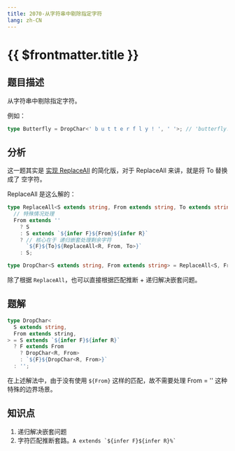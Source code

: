 ```yaml
---
title: 2070-从字符串中剔除指定字符
lang: zh-CN
---
```


# {{ $frontmatter.title }}

## 题目描述

从字符串中剔除指定字符。

例如：

```ts
type Butterfly = DropChar<' b u t t e r f l y ! ', ' '>; // 'butterfly!'
```

## 分析

这一题其实是 [实现 ReplaceAll](/medium/119-实现ReplaceAll.md) 的简化版，对于 ReplaceAll 来讲，就是将 To 替换成了 空字符。

ReplaceAll 是这么解的：

```ts
type ReplaceAll<S extends string, From extends string, To extends string> =
  // 特殊情况处理
  From extends ''
    ? S
    : S extends `${infer F}${From}${infer R}`
    ? // 核心在于 递归嵌套处理剩余字符
      `${F}${To}${ReplaceAll<R, From, To>}`
    : S;

type DropChar<S extends string, From extends string> = ReplaceAll<S, From, ''>;
```

除了根据 `ReplaceAll`，也可以直接根据匹配推断 + 递归解决嵌套问题。

## 题解

```ts
type DropChar<
  S extends string,
  From extends string,
> = S extends `${infer F}${infer R}`
  ? F extends From
    ? DropChar<R, From>
    : `${F}${DropChar<R, From>}`
  : '';
```

在上述解法中，由于没有使用 `${From}` 这样的匹配，故不需要处理 From = '' 这种特殊的边界场景。

## 知识点

1. 递归解决嵌套问题
2. 字符匹配推断套路。`` A extends `${infer F}${infer R}%`  ``
